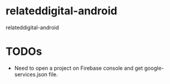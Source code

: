 # relateddigital-android
relateddigital-android

# TODOs

 - Need to open a project on Firebase console and get google-services.json file.
